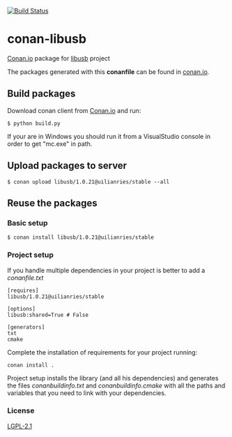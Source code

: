 [![Build Status](https://travis-ci.org/uilianries/conan-libusb.svg?branch=master)](https://travis-ci.org/uilianries/conan-libusb)

# conan-libusb

[Conan.io](https://conan.io) package for [libusb](http://libusb.info/) project

The packages generated with this **conanfile** can be found in [conan.io](https://conan.io/source/libusb/1.0.21/uilianries/stable).

## Build packages

Download conan client from [Conan.io](https://conan.io) and run:

    $ python build.py

If your are in Windows you should run it from a VisualStudio console in order to get "mc.exe" in path.
    
## Upload packages to server

    $ conan upload libusb/1.0.21@uilianries/stable --all
    
## Reuse the packages

### Basic setup

    $ conan install libusb/1.0.21@uilianries/stable
    
### Project setup

If you handle multiple dependencies in your project is better to add a *conanfile.txt*
    
    [requires]
    libusb/1.0.21@uilianries/stable

    [options]
    libusb:shared=True # False
    
    [generators]
    txt
    cmake

Complete the installation of requirements for your project running:</small></span>

    conan install . 

Project setup installs the library (and all his dependencies) and generates the files *conanbuildinfo.txt* and *conanbuildinfo.cmake* with all the paths and variables that you need to link with your dependencies.

### License
[LGPL-2.1](LICENSE)